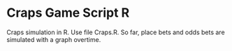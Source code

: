 # Craps Game Script R

Craps simulation in R. Use file Craps.R. So far, place bets and odds bets are simulated with a graph overtime.  


